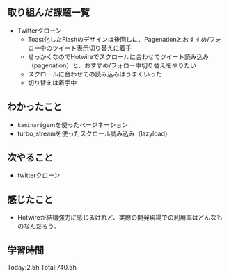## 取り組んだ課題一覧
- Twitterクローン
  - Toast化したFlashのデザインは後回しに、Pagenationとおすすめ/フォロー中のツイート表示切り替えに着手
  - せっかくなのでHotwireでスクロールに合わせてツイート読み込み（pagenation）と、おすすめ/フォロー中切り替えをやりたい
  - スクロールに合わせての読み込みはうまくいった
  - 切り替えは着手中

## わかったこと
- `kaminari`gemを使ったページネーション
- turbo_streamを使ったスクロール読み込み（lazyload）    

## 次やること
- twitterクローン　

## 感じたこと
- Hotwireが結構強力に感じるけれど、実際の開発現場での利用率はどんなものなんだろう。
  
## 学習時間
Today:2.5h
Total:740.5h